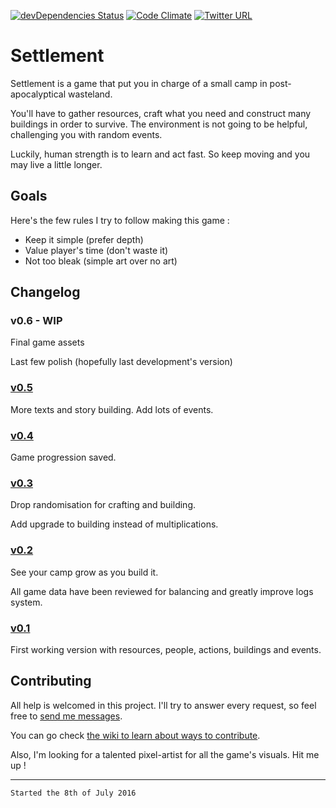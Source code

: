 [![devDependencies Status](https://david-dm.org/GMartigny/settlement/dev-status.svg)](https://david-dm.org/GMartigny/settlement?type=dev)
[![Code Climate](https://codeclimate.com/github/GMartigny/settlement/badges/gpa.svg)](https://codeclimate.com/github/GMartigny/settlement)
[![Twitter URL](https://img.shields.io/twitter/url/http/shields.io.svg?style=social&maxAge=2592000)](https://twitter.com/settlement_game)

# Settlement

Settlement is a game that put you in charge of a small camp in post-apocalyptical wasteland.

You'll have to gather resources, craft what you need and construct many buildings in order to survive.
The environment is not going to be helpful, challenging you with random events.

Luckily, human strength is to learn and act fast. So keep moving and you may live a little longer.

## Goals

Here's the few rules I try to follow making this game :
 * Keep it simple (prefer depth)
 * Value player's time (don't waste it)
 * Not too bleak (simple art over no art)


## Changelog

### v0.6 - WIP

Final game assets

Last few polish (hopefully last development's version)

### [v0.5](https://github.com/GMartigny/settlement/releases/tag/v0.5.0)

More texts and story building. Add lots of events.


### [v0.4](https://github.com/GMartigny/settlement/releases/tag/v0.4.0)

Game progression saved.


### [v0.3](https://github.com/GMartigny/settlement/releases/tag/v0.3.0)

Drop randomisation for crafting and building.

Add upgrade to building instead of multiplications.


### [v0.2](https://github.com/GMartigny/settlement/releases/tag/v0.2.0)

See your camp grow as you build it.

All game data have been reviewed for balancing and greatly improve logs system.


### [v0.1](https://github.com/GMartigny/settlement/releases/tag/v0.1.0)

First working version with resources, people, actions, buildings and events.


## Contributing

All help is welcomed in this project. I'll try to answer every request, so feel free to [send me messages](mailto:guillaume.martigny@gmail.com).

You can go check [the wiki to learn about ways to contribute](https://github.com/GMartigny/settlement/wiki).

Also, I'm looking for a talented pixel-artist for all the game's visuals. Hit me up !

***

`Started the 8th of July 2016`
